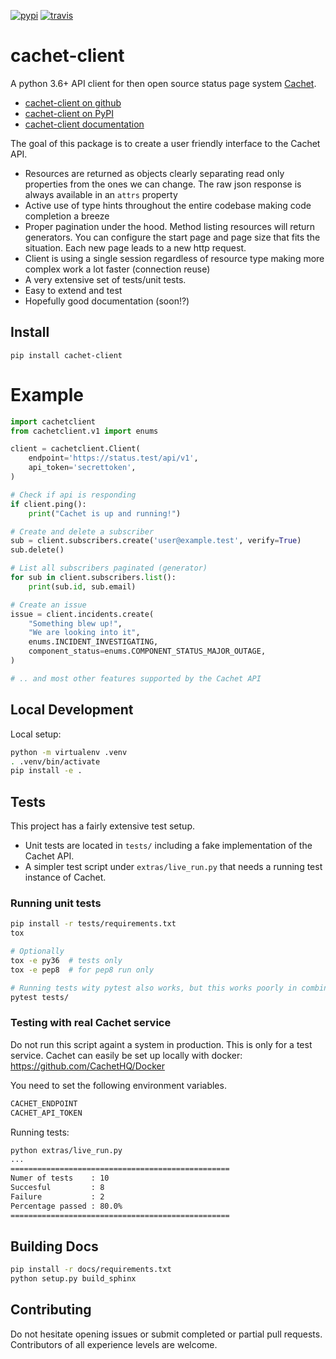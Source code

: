 [![pypi](https://badge.fury.io/py/cachet-client.svg)](https://pypi.python.org/pypi/cachet-client)
[![travis](https://api.travis-ci.org/ZettaIO/cachet-client.svg?branch=master)](https://travis-ci.org/ZettaIO/cachet-client)

# cachet-client

A python 3.6+ API client for then open source status page system
[Cachet](https://github.com/CachetHQ/Cachet).

* [cachet-client on github](https://github.com/ZettaIO/cachet-client)
* [cachet-client on PyPI](https://pypi.org/project/cachet-client/)
* [cachet-client documentation](https://cachet-client.readthedocs.io/)

The goal of this package is to create a user friendly interface
to the Cachet API.

* Resources are returned as objects clearly separating read only
  properties from the ones we can change. The raw json response
  is always available in an `attrs` property
* Active use of type hints throughout the entire codebase
  making code completion a breeze
* Proper pagination under the hood. Method listing resources
  will return generators. You can configure the start page and
  page size that fits the situation. Each new page leads to
  a new http request.
* Client is using a single session regardless of resource type
  making more complex work a lot faster (connection reuse)
* A very extensive set of tests/unit tests.
* Easy to extend and test
* Hopefully good documentation (soon!?)

## Install

```
pip install cachet-client
```

# Example

```python
import cachetclient
from cachetclient.v1 import enums

client = cachetclient.Client(
    endpoint='https://status.test/api/v1',
    api_token='secrettoken',
)

# Check if api is responding
if client.ping():
    print("Cachet is up and running!")

# Create and delete a subscriber
sub = client.subscribers.create('user@example.test', verify=True)
sub.delete()

# List all subscribers paginated (generator)
for sub in client.subscribers.list():
    print(sub.id, sub.email)

# Create an issue
issue = client.incidents.create(
    "Something blew up!",
    "We are looking into it",
    enums.INCIDENT_INVESTIGATING,
    component_status=enums.COMPONENT_STATUS_MAJOR_OUTAGE,
)

# .. and most other features supported by the Cachet API
```


## Local Development

Local setup:

```bash
python -m virtualenv .venv
. .venv/bin/activate
pip install -e .
```

## Tests

This project has a fairly extensive test setup.

* Unit tests are located in `tests/` including a fake
  implementation of the Cachet API.
* A simpler test script under `extras/live_run.py` that
  needs a running test instance of Cachet.

### Running unit tests

```bash
pip install -r tests/requirements.txt
tox

# Optionally
tox -e py36  # tests only
tox -e pep8  # for pep8 run only

# Running tests wity pytest also works, but this works poorly in combination with enviroment variables for the live test script (tox separates enviroments)
pytest tests/
```

### Testing with real Cachet service

Do not run this script againt a system in production.
This is only for a test service.
Cachet can easily be set up locally with docker: https://github.com/CachetHQ/Docker

You need to set the following environment variables.

```bash
CACHET_ENDPOINT
CACHET_API_TOKEN
```

Running tests:

```bash
python extras/live_run.py
...
=================================================
Numer of tests    : 10
Succesful         : 8
Failure           : 2
Percentage passed : 80.0%
=================================================
```

## Building Docs

```bash
pip install -r docs/requirements.txt
python setup.py build_sphinx
```

## Contributing

Do not hesitate opening issues or submit completed
or partial pull requests. Contributors of all
experience levels are welcome.
